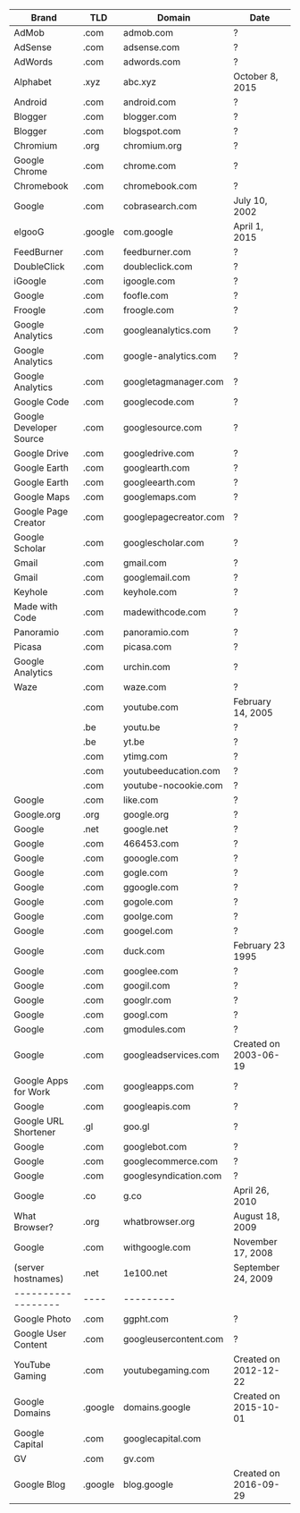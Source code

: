 | Brand | TLD | Domain | Date |
| ----- | --- | ------ | ---- |
|AdMob | .com | admob.com | ?|
|AdSense | .com | adsense.com | ?|
|AdWords | .com | adwords.com | ?|
|Alphabet | .xyz | abc.xyz | October 8, 2015|
|Android | .com | android.com | ?|
|Blogger | .com | blogger.com | ?|
|Blogger | .com | blogspot.com | ?|
|Chromium | .org | chromium.org | ?|
|Google Chrome | .com | chrome.com | ?|
|Chromebook | .com | chromebook.com | ?|
|Google | .com | cobrasearch.com | July 10, 2002|
|elgooG | .google | com.google | April 1, 2015|
|FeedBurner | .com | feedburner.com | ?|
|DoubleClick | .com | doubleclick.com | ?|
|iGoogle | .com | igoogle.com | ?|
|Google | .com | foofle.com | ?|
|Froogle | .com | froogle.com | ?|
|Google Analytics | .com | googleanalytics.com | ?|
|Google Analytics | .com | google-analytics.com | ?|
|Google Analytics | .com | googletagmanager.com | ?|
|Google Code | .com | googlecode.com | ?|
|Google Developer Source | .com | googlesource.com | ?|
|Google Drive | .com | googledrive.com | ?|
|Google Earth | .com | googlearth.com | ?|
|Google Earth | .com | googleearth.com | ?|
|Google Maps | .com | googlemaps.com | ?|
|Google Page Creator | .com | googlepagecreator.com | ?|
|Google Scholar | .com | googlescholar.com | ?|
|Gmail | .com | gmail.com | ?|
|Gmail | .com | googlemail.com | ?|
|Keyhole | .com | keyhole.com | ?|
|Made with Code | .com | madewithcode.com | ?|
|Panoramio | .com | panoramio.com | ?|
|Picasa | .com | picasa.com | ?|
|Google Analytics | .com | urchin.com | ?|
|Waze | .com | waze.com | ?|
| | .com | youtube.com | February 14, 2005|
| | .be | youtu.be | ?|
| | .be | yt.be | ?|
| | .com | ytimg.com | ?|
| | .com | youtubeeducation.com | ?|
| | .com | youtube-nocookie.com | ?|
|Google | .com | like.com | ?|
|Google.org | .org | google.org | ?|
|Google | .net | google.net | ?|
|Google | .com | 466453.com | ?|
|Google | .com | gooogle.com | ?|
|Google | .com | gogle.com | ?|
|Google | .com | ggoogle.com | ?|
|Google | .com | gogole.com | ?|
|Google | .com | goolge.com | ?|
|Google | .com | googel.com | ?|
|Google | .com | duck.com | February 23 1995|
|Google | .com | googlee.com | ?|
|Google | .com | googil.com | ?|
|Google | .com | googlr.com | ?|
|Google | .com | googl.com | ?|
|Google | .com | gmodules.com | ?|
|Google | .com | googleadservices.com | Created on 2003-06-19|
|Google Apps for Work | .com | googleapps.com | ?|
|Google | .com | googleapis.com | ?|
|Google URL Shortener | .gl | goo.gl | ?|
|Google | .com | googlebot.com | ?|
|Google | .com | googlecommerce.com | ?|
|Google | .com | googlesyndication.com | ?|
|Google | .co | g.co | April 26, 2010|
|What Browser? | .org | whatbrowser.org | August 18, 2009|
|Google | .com | withgoogle.com | November 17, 2008|
| (server hostnames) | .net | 1e100.net | September 24, 2009|
| ------------------ | ---- | --------- |  |
|Google Photo | .com | ggpht.com | ?|
|Google User Content | .com | googleusercontent.com | ?|
|YouTube Gaming | .com | youtubegaming.com | Created on 2012-12-22|
|Google Domains | .google | domains.google | Created on 2015-10-01|
|Google Capital | .com | googlecapital.com | |
|GV | .com | gv.com | |
|Google Blog | .google | blog.google | Created on 2016-09-29|
